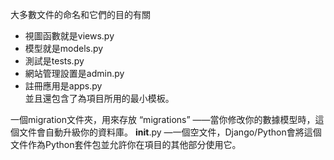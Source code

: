 大多數文件的命名和它們的目的有關
* 視圖函數就是views.py
* 模型就是models.py
* 測試是tests.py
* 網站管理設置是admin.py
* 註冊應用是apps.py  
並且還包含了為項目所用的最小模板。


一個migration文件夾，用來存放 “migrations” ——當你修改你的數據模型時，這個文件會自動升級你的資料庫。
__init__.py —一個空文件，Django/Python會將這個文件作為Python套件包並允許你在項目的其他部分使用它。
